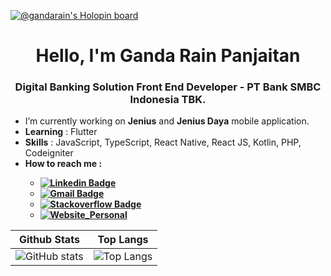[![@gandarain's Holopin board](https://holopin.io/api/user/board?user=gandarain)](https://holopin.io/@gandarain)

<h1 align="center"> Hello, I'm Ganda Rain Panjaitan</h1>
<h3 align="center">Digital Banking Solution Front End Developer - PT Bank SMBC Indonesia TBK.</h3>

<div align="left">
  
  - I’m currently working on <b>Jenius</b> and <b>Jenius Daya</b> mobile application.
  - <b>Learning</b> : Flutter
  - <b>Skills</b> : JavaScript, TypeScript, React Native, React JS, Kotlin, PHP, Codeigniter
  - <b>How to reach me<b/> :
    - [![Linkedin Badge](https://img.shields.io/badge/-LinkedIn-blue?style=flat-square&logo=Linkedin&logoColor=white&link=)](https://www.linkedin.com/in/ganda-rain-panjaitan-49aa18162/)
    - [![Gmail Badge](https://img.shields.io/badge/-Gmail-c14438?style=flat-square&logo=Gmail&logoColor=white&link=mailto:shuklaraghav321.com)](mailto:gandarainpanjaitan@gmail.com)
    - [![Stackoverflow Badge](https://img.shields.io/badge/-Stackoverflow-orange?style=flat-square&logo=Stackoverflow&logoColor=white&link=)](https://stackoverflow.com/users/11513854/ganda-rain-panjaitan)
    - [![Website_Personal](https://img.shields.io/website-up-down-green-red/http/shields.io.svg)](https://www.gandarainpanjaitan.com)

</div>

<div align="center">

Github Stats | Top Langs
:---: | :---:
![GitHub stats](https://github-readme-stats.vercel.app/api?username=gandarain&show_icons=true&theme=tokyonight) | ![Top Langs](https://github-readme-stats.vercel.app/api/top-langs/?username=gandarain&theme=tokyonight&layout=compact&hide=html,php,hack,css,TeX)

</div>
